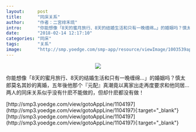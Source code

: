 ```yaml
---
layout:     post
title:      "同床关系"
author:     "作者：二宮绯禾琉"
intro:      "你能想像「8天的蜜月旅行、8天的结婚生活和只有一晚缠绵…」的婚姻吗？慎太郎莫名其妙的离婚，五年後他那个『元配』真潮竟以离家出走再度要求和他同居…两人的同床关系似乎没有什麽不能做的，但却什麽都没有做！"
date:       "2018-02-14 12:17:10"
categories: "同床"
tags:       "关系"
image:      "http://smp.yoedge.com/smp-app/resource/viewImage/1003539appline.png"
---
```

<div style="text-align: center">
<p><img src="http://smp.yoedge.com/smp-app/resource/viewImage/1003539appline.png"/></p>
</div>
<p class="post-meta">
<span>你能想像「8天的蜜月旅行、8天的结婚生活和只有一晚缠绵…」的婚姻吗？慎太郎莫名其妙的离婚，五年後他那个『元配』真潮竟以离家出走再度要求和他同居…两人的同床关系似乎没有什麽不能做的，但却什麽都没有做！</span>
</p>
[http://smp3.yoedge.com/view/gotoAppLine/1104197](http://smp3.yoedge.com/view/gotoAppLine/1104197){:target="_blank"}
[http://smp3.yoedge.com/view/gotoAppLine/1104197](http://smp3.yoedge.com/view/gotoAppLine/1104197){:target="_blank"}


